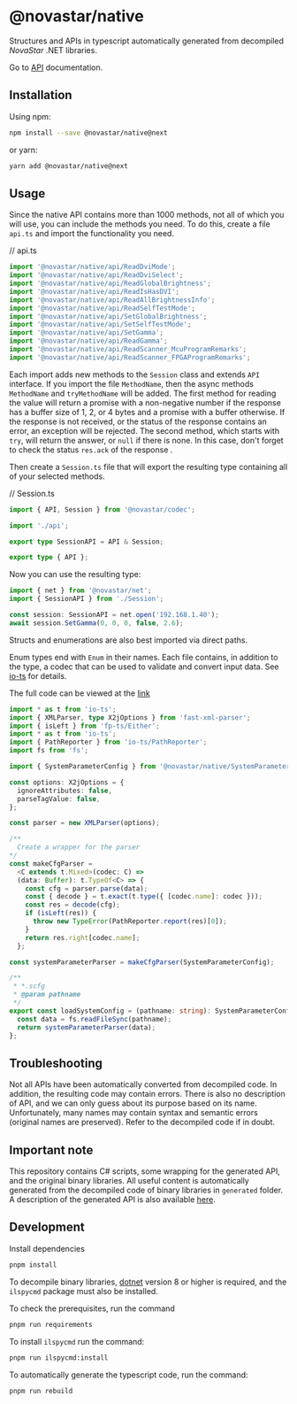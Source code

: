# @novastar/native

Structures and APIs in typescript automatically generated from decompiled *NovaStar* .NET libraries.

Go to [API](https://sarakusha.github.io/novastar/modules/_novastar_native.html) documentation.

## Installation

Using npm:

```bash
npm install --save @novastar/native@next
```

or yarn:

```bash
yarn add @novastar/native@next
```

## Usage

Since the native API contains more than 1000 methods, not all of which you will use,
you can include the methods you need. To do this, create a file `api.ts` and import
the functionality you need.

// api.ts

```ts
import '@novastar/native/api/ReadDviMode';
import '@novastar/native/api/ReadDviSelect';
import '@novastar/native/api/ReadGlobalBrightness';
import '@novastar/native/api/ReadIsHasDVI';
import '@novastar/native/api/ReadAllBrightnessInfo';
import '@novastar/native/api/ReadSelfTestMode';
import '@novastar/native/api/SetGlobalBrightness';
import '@novastar/native/api/SetSelfTestMode';
import '@novastar/native/api/SetGamma';
import '@novastar/native/api/ReadGamma';
import '@novastar/native/api/ReadScanner_McuProgramRemarks';
import '@novastar/native/api/ReadScanner_FPGAProgramRemarks';
```

Each import adds new methods to the `Session` class and extends `API` interface.
If you import the file `MethodName`, then the async methods `MethodName` and `tryMethodName` will be added.
The first method for reading the value will return a promise with a non-negative number if the response has
a buffer size of 1, 2, or 4 bytes and a promise with a buffer otherwise. If the response is not received,
or the status of the response contains an error, an exception will be rejected.
The second method, which starts with `try`, will return the answer, or `null` if there is none.
In this case, don't forget to check the status `res.ack` of the response .

Then create a `Session.ts` file that will export the resulting type containing all of your selected methods.

// Session.ts

```ts
import { API, Session } from '@novastar/codec';

import './api';

export type SessionAPI = API & Session;

export type { API };
```

Now you can use the resulting type:

```ts
import { net } from '@novastar/net';
import { SessionAPI } from './Session';

const session: SessionAPI = net.open('192.168.1.40');
await session.SetGamma(0, 0, 0, false, 2.6);
```

Structs and enumerations are also best imported via direct paths.

Enum types end with `Enum` in their names.
Each file contains, in addition to the type, a codec that can be used to validate
and convert input data. See [io-ts](https://www.npmjs.com/package/io-ts) for details.

The full code can be viewed at the [link](https://github.com/sarakusha/novastar/blob/main/packages/screen/src/configs.ts)

```ts
import * as t from 'io-ts';
import { XMLParser, type X2jOptions } from 'fast-xml-parser';
import { isLeft } from 'fp-ts/Either';
import * as t from 'io-ts';
import { PathReporter } from 'io-ts/PathReporter';
import fs from 'fs';

import { SystemParameterConfig } from '@novastar/native/SystemParameterConfig';

const options: X2jOptions = {
  ignoreAttributes: false,
  parseTagValue: false,
};

const parser = new XMLParser(options);

/**
  Create a wrapper for the parser
*/
const makeCfgParser =
  <C extends t.Mixed>(codec: C) =>
  (data: Buffer): t.TypeOf<C> => {
    const cfg = parser.parse(data);
    const { decode } = t.exact(t.type({ [codec.name]: codec }));
    const res = decode(cfg);
    if (isLeft(res)) {
      throw new TypeError(PathReporter.report(res)[0]);
    }
    return res.right[codec.name];
  };

const systemParameterParser = makeCfgParser(SystemParameterConfig);

/**
 * *.scfg
 * @param pathname
 */
export const loadSystemConfig = (pathname: string): SystemParameterConfig => {
  const data = fs.readFileSync(pathname);
  return systemParameterParser(data);
};

```

## Troubleshooting

Not all APIs have been automatically converted from decompiled code. In addition,
the resulting code may contain errors. There is also no description of API,
and we can only guess about its purpose based on its name.
Unfortunately, many names may contain syntax and semantic errors (original names are preserved).
Refer to the decompiled code if in doubt.

## Important note

This repository contains C# scripts, some wrapping for the generated API, and
the original binary libraries. All useful content is automatically generated from the decompiled
code of binary libraries in `generated` folder.
A description of the generated API is also available [here](https://sarakusha.github.io/novastar/modules/_novastar_native.html).

## Development

Install dependencies

```bash
pnpm install
```

To decompile binary libraries, [dotnet](https://dotnet.microsoft.com/en-us/download)
version 8 or higher is required, and the `ilspycmd` package must also be installed.

To check the prerequisites, run the command

```bash
pnpm run requirements
```

To install `ilspycmd` run the command:

```bash
pnpm run ilspycmd:install
```

To automatically generate the typescript code, run the command:

```bash
pnpm run rebuild
```
